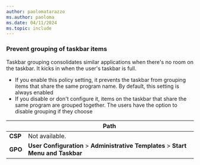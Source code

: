 ```yaml
---
author: paolomatarazzo
ms.author: paoloma
ms.date: 04/11/2024
ms.topic: include
---
```


### Prevent grouping of taskbar items

Taskbar grouping consolidates similar applications when there's no room on the taskbar. It kicks in when the user's taskbar is full.

- If you enable this policy setting, it prevents the taskbar from grouping items that share the same program name. By default, this setting is always enabled
- If you disable or don't configure it, items on the taskbar that share the same program are grouped together. The users have the option to disable grouping if they choose

|  | Path |
|--|--|
| **CSP** | Not available. |
| **GPO** | **User Configuration** > **Administrative Templates** > **Start Menu and Taskbar** |
